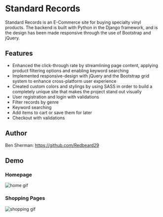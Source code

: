 # Standard Records
Standard Records is an E-Commerce site for buying specialty vinyl products.
The backend is built with Python in the Django framework, and is the design has been made responsive through the use of Bootstrap and jQuery. 

## Features
* Enhanced the click-through rate by streamlining page content, applying product filtering options and enabling keyword searching 
* Implemented responsive-design with jQuery and the Bootstrap grid system to enhance cross-platform user experience 
* Created custom colors and stylings by using SASS in order to build a completely unique site that makes the project stand out visually 
* User registration and login with validations 
* Filter records by genre 
* Keyword searching
* Add items to cart or save them for later
* Checkout with validations

## Author
Ben Sherman:
https://github.com/Redbeard29

## Demo
### Homepage
![home gif](/Demo/home.gif)
### Shopping Pages
![shopping gif](/Demo/shopping.gif)
